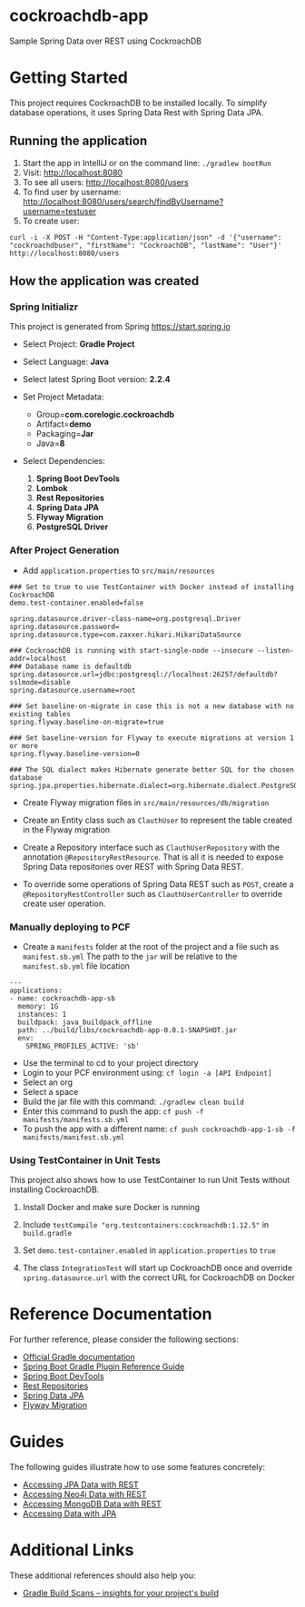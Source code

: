 # cockroachdb-app
Sample Spring Data over REST using CockroachDB



# Getting Started

This project requires CockroachDB to be installed locally. To simplify database operations, it uses Spring Data Rest with Spring Data JPA.



## Running the application

1. Start the app in IntelliJ or on the command line: `./gradlew bootRun`
2. Visit: <http://localhost:8080>
3. To see all users: <http://localhost:8080/users>
4. To find user by username: <http://localhost:8080/users/search/findByUsername?username=testuser>
5. To create user:
```
curl -i -X POST -H "Content-Type:application/json" -d '{"username": "cockroachdbuser", "firstName": "CockroachDB", "lastName": "User"}' http://localhost:8080/users
```



## How the application was created

### Spring Initializr

This project is generated from Spring <https://start.spring.io>

* Select Project: <b>Gradle Project</b>
* Select Language: <b>Java</b>
* Select latest Spring Boot version: <b>2.2.4</b>
* Set Project Metadata: 
   * Group=<b>com.corelogic.cockroachdb</b>
   * Artifact=<b>demo</b>
   * Packaging=<b>Jar</b>
   * Java=<b>8</b>

* Select Dependencies: 
	1. <b>Spring Boot DevTools</b>
	2. <b>Lombok</b>
	3. <b>Rest Repositories</b>
	4. <b>Spring Data JPA</b>
	5. <b>Flyway Migration</b>
	6. <b>PostgreSQL Driver</b>


### After Project Generation

* Add `application.properties` to `src/main/resources`

```
### Set to true to use TestContainer with Docker instead of installing CockroachDB 
demo.test-container.enabled=false

spring.datasource.driver-class-name=org.postgresql.Driver
spring.datasource.password=
spring.datasource.type=com.zaxxer.hikari.HikariDataSource

### CockroachDB is running with start-single-node --insecure --listen-addr=localhost
### Database name is defaultdb
spring.datasource.url=jdbc:postgresql://localhost:26257/defaultdb?sslmode=disable
spring.datasource.username=root

### Set baseline-on-migrate in case this is not a new database with no existing tables
spring.flyway.baseline-on-migrate=true

### Set baseline-version for Flyway to execute migrations at version 1 or more
spring.flyway.baseline-version=0

### The SQL dialect makes Hibernate generate better SQL for the chosen database
spring.jpa.properties.hibernate.dialect=org.hibernate.dialect.PostgreSQL94Dialect
``` 

* Create Flyway migration files in `src/main/resources/db/migration`

* Create an Entity class such as `ClauthUser` to represent the table created in the Flyway migration

* Create a Repository interface such as `ClauthUserRepository` with the annotation `@RepositoryRestResource`. That is all it is needed to expose Spring Data repositories over REST with Spring Data REST.

* To override some operations of Spring Data REST such as `POST`, create a `@RepositoryRestController` such as `ClauthUserController` to override create user operation.


### Manually deploying to PCF

* Create a `manifests` folder at the root of the project and a file such as `manifest.sb.yml`
The path to the `jar` will be relative to the `manifest.sb.yml` file location
 
```
---
applications:
- name: cockroachdb-app-sb
  memory: 1G
  instances: 1
  buildpack: java_buildpack_offline
  path: ../build/libs/cockroachdb-app-0.0.1-SNAPSHOT.jar
  env:
    SPRING_PROFILES_ACTIVE: 'sb'
```

* Use the terminal to cd to your project directory
* Login to your PCF environment using: `cf login -a [API Endpoint]`
* Select an org
* Select a space
* Build the jar file with this command: `./gradlew clean build`
* Enter this command to push the app: `cf push -f manifests/manifests.sb.yml`
* To push the app with a different name: `cf push cockroachdb-app-1-sb -f manifests/manifest.sb.yml`


### Using TestContainer in Unit Tests

This project also shows how to use TestContainer to run Unit Tests without installing CockroachDB.

1. Install Docker and make sure Docker is running

2. Include `testCompile "org.testcontainers:cockroachdb:1.12.5"` in `build.gradle`

3. Set `demo.test-container.enabled` in `application.properties` to `true`

4. The class `IntegrationTest` will start up CockroachDB once and override `spring.datasource.url` with the correct URL for CockroachDB on Docker



# Reference Documentation
For further reference, please consider the following sections:

* [Official Gradle documentation](https://docs.gradle.org)
* [Spring Boot Gradle Plugin Reference Guide](https://docs.spring.io/spring-boot/docs/2.2.4.RELEASE/gradle-plugin/reference/html/)
* [Spring Boot DevTools](https://docs.spring.io/spring-boot/docs/2.2.4.RELEASE/reference/htmlsingle/#using-boot-devtools)
* [Rest Repositories](https://docs.spring.io/spring-boot/docs/2.2.4.RELEASE/reference/htmlsingle/#howto-use-exposing-spring-data-repositories-rest-endpoint)
* [Spring Data JPA](https://docs.spring.io/spring-boot/docs/2.2.4.RELEASE/reference/htmlsingle/#boot-features-jpa-and-spring-data)
* [Flyway Migration](https://docs.spring.io/spring-boot/docs/2.2.4.RELEASE/reference/htmlsingle/#howto-execute-flyway-database-migrations-on-startup)



# Guides
The following guides illustrate how to use some features concretely:

* [Accessing JPA Data with REST](https://spring.io/guides/gs/accessing-data-rest/)
* [Accessing Neo4j Data with REST](https://spring.io/guides/gs/accessing-neo4j-data-rest/)
* [Accessing MongoDB Data with REST](https://spring.io/guides/gs/accessing-mongodb-data-rest/)
* [Accessing Data with JPA](https://spring.io/guides/gs/accessing-data-jpa/)



# Additional Links
These additional references should also help you:

* [Gradle Build Scans – insights for your project's build](https://scans.gradle.com#gradle)
